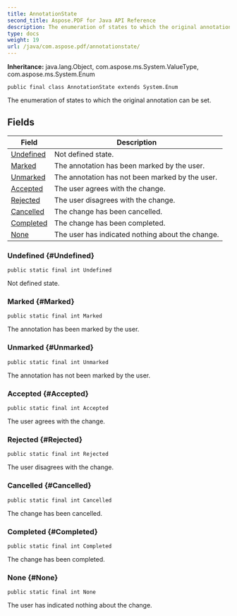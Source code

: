 ```yaml
---
title: AnnotationState
second_title: Aspose.PDF for Java API Reference
description: The enumeration of states to which the original annotation can be set.
type: docs
weight: 19
url: /java/com.aspose.pdf/annotationstate/
---
```

**Inheritance:**
java.lang.Object, com.aspose.ms.System.ValueType, com.aspose.ms.System.Enum
```
public final class AnnotationState extends System.Enum
```

The enumeration of states to which the original annotation can be set.
## Fields

| Field | Description |
| --- | --- |
| [Undefined](#Undefined) | Not defined state. |
| [Marked](#Marked) | The annotation has been marked by the user. |
| [Unmarked](#Unmarked) | The annotation has not been marked by the user. |
| [Accepted](#Accepted) | The user agrees with the change. |
| [Rejected](#Rejected) | The user disagrees with the change. |
| [Cancelled](#Cancelled) | The change has been cancelled. |
| [Completed](#Completed) | The change has been completed. |
| [None](#None) | The user has indicated nothing about the change. |
### Undefined {#Undefined}
```
public static final int Undefined
```


Not defined state.

### Marked {#Marked}
```
public static final int Marked
```


The annotation has been marked by the user.

### Unmarked {#Unmarked}
```
public static final int Unmarked
```


The annotation has not been marked by the user.

### Accepted {#Accepted}
```
public static final int Accepted
```


The user agrees with the change.

### Rejected {#Rejected}
```
public static final int Rejected
```


The user disagrees with the change.

### Cancelled {#Cancelled}
```
public static final int Cancelled
```


The change has been cancelled.

### Completed {#Completed}
```
public static final int Completed
```


The change has been completed.

### None {#None}
```
public static final int None
```


The user has indicated nothing about the change.

